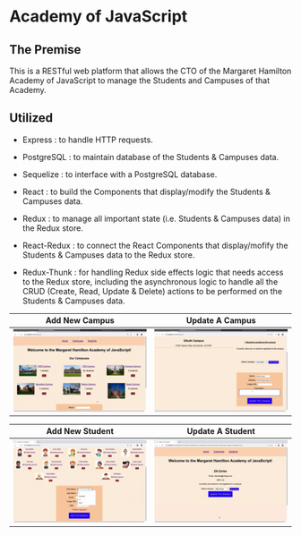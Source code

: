 # Academy of JavaScript

## The Premise

This is a RESTful web platform that allows the CTO of the Margaret Hamilton Academy of JavaScript to manage the Students and Campuses of that Academy.

## Utilized

- Express : to handle HTTP requests.

- PostgreSQL : to maintain database of the Students & Campuses data.

- Sequelize : to interface with a PostgreSQL database.

- React : to build the Components that display/modify the Students & Campuses data.

- Redux : to manage all important state (i.e. Students & Campuses data) in the Redux store.

- React-Redux : to connect the React Components that display/mofify the Students & Campuses data to the Redux store.

- Redux-Thunk : for handling Redux side effects logic that needs access to the Redux store, including the asynchronous logic to handle all the CRUD (Create, Read, Update & Delete) actions to be performed on the Students & Campuses data.

Add New Campus          |    Update A Campus
:-------------------------:|:-------------------------:
<img src="media/CampusAddNewAndUpdate_Part1.gif"> | <img src="media/CampusAddNewAndUpdate_Part2.gif">

Add New Student          |    Update A Student
:-------------------------:|:-------------------------:
<img src="media/StudentAddNewAndUpdate_Part1.gif"> | <img src="media/StudentAddNewAndUpdate_Part2.gif">
